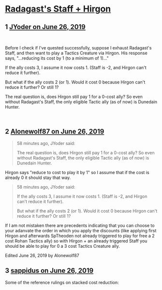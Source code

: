 # [Radagast&#039;s Staff + Hirgon](https://community.fantasyflightgames.com/topic/296793-radagasts-staff-hirgon/)

## 1 [JYoder on June 26, 2019](https://community.fantasyflightgames.com/topic/296793-radagasts-staff-hirgon/?do=findComment&comment=3728798)

 

Before I check if I've quested successfully, suppose I exhaust Radagast's Staff, and then want to play a Tactics Creature via Hirgon. His response says, "...reducing its cost by 1 (to a minimum of 1)..."

If the ally costs 3, I assume it now costs 1. (Staff is -2, and Hirgon can't reduce it further).

But what if the ally costs 2 (or 1). Would it cost 0 because Hirgon can't reduce it further? Or still 1?

The real question is, does Hirgon still pay 1 for a 0-cost ally? So even without Radagast's Staff, the only eligible Tactic ally (as of now) is Dunedain Hunter.

 

## 2 [Alonewolf87 on June 26, 2019](https://community.fantasyflightgames.com/topic/296793-radagasts-staff-hirgon/?do=findComment&comment=3728856)

> 58 minutes ago, JYoder said:
> 
> The real question is, does Hirgon still pay 1 for a 0-cost ally? So even without Radagast's Staff, the only eligible Tactic ally (as of now) is Dunedain Hunter.

Hirgon says "reduce to cost to play it by 1" so I assume that if the cost is already 0 it should stay that way.

> 58 minutes ago, JYoder said:
> 
> If the ally costs 3, I assume it now costs 1. (Staff is -2, and Hirgon can't reduce it further).
> 
> But what if the ally costs 2 (or 1). Would it cost 0 because Hirgon can't reduce it further? Or still 1?

If I am not mistaken there are precedents indicating that you can choose to your adanvate the order in which you apply the discounts (like applying first Hirgon and afterwards SpTheoden not already triggered to play for free a 2 cost Rohan Tactics ally) so with Hirgon + an already triggered Staff you should be able to play for 0 a 3 cost Tactics Creature ally.

Edited June 26, 2019 by Alonewolf87

## 3 [sappidus on June 26, 2019](https://community.fantasyflightgames.com/topic/296793-radagasts-staff-hirgon/?do=findComment&comment=3729102)

Some of the reference rulings on stacked cost reduction:

 


